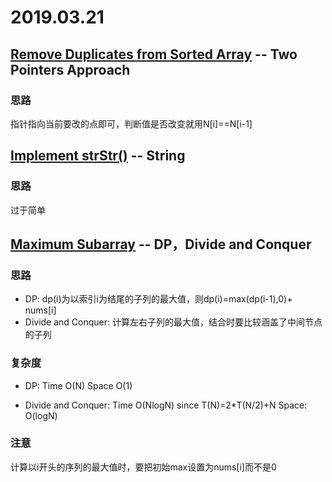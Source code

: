 # 2019.03.21

## [Remove Duplicates from Sorted Array](https://leetcode.com/problems/remove-duplicates-from-sorted-array)  -- Two Pointers Approach

### 思路

指针指向当前要改的点即可，判断值是否改变就用N[i]==N[i-1]



## [Implement strStr()](https://leetcode.com/problems/implement-strstr)  -- String

### 思路

过于简单



## [Maximum Subarray](https://leetcode.com/problems/maximum-subarray) -- DP，Divide and Conquer

### 思路

- DP: dp(i)为以索引i为结尾的子列的最大值，则dp(i)=max(dp(i-1),0)+ nums[i]
- Divide and Conquer: 计算左右子列的最大值，结合时要比较涵盖了中间节点的子列

### 复杂度

- DP: Time O(N) Space O(1)

- Divide and Conquer: Time O(NlogN) since T(N)=2*T(N/2)+N  Space: O(logN)

### 注意

计算以i开头的序列的最大值时，要把初始max设置为nums[i]而不是0